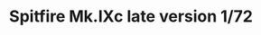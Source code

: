 ---
title: "Spitfire Mk.IXc late version  1/72"
price: 1900 
desc: "PROFIPACK, Spitfire Mk.IXc late version  1/72, razmera: 1/72"
img_path: "/assets/img/70121.jpg"
brand: EDUARD
available: false
special_offer: false
new: false
soon: false
cat: "Plasticne-Makete"
subcat: "PM-EDUARD"
subsubcat: ""
sifra: "70121"
---